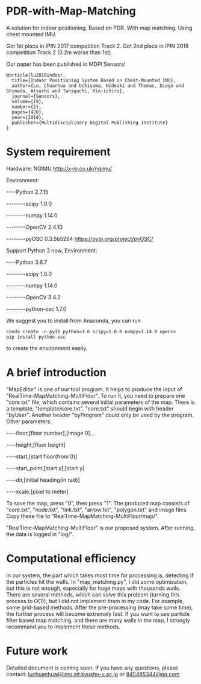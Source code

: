 # PDR-with-Map-Matching
A solution for indoor positioning. Based on PDR. With map matching. Using chest mounted IMU.

Got 1st place in IPIN 2017 competition Track 2. Got 2nd place in IPIN 2018 competition Track 2 (0.2m worse than 1st).

Our paper has been published in MDPI Sensors!

```
@article{lu2019indoor,
  title={Indoor Positioning System Based on Chest-Mounted IMU},
  author={Lu, Chuanhua and Uchiyama, Hideaki and Thomas, Diego and Shimada, Atsushi and Taniguchi, Rin-ichiro},
  journal={Sensors},
  volume={19},
  number={2},
  pages={420},
  year={2019},
  publisher={Multidisciplinary Digital Publishing Institute}
}
```

# System requirement
Hardware:
NGIMU
http://x-io.co.uk/ngimu/


Environment:

----Python 2.7.15

--------scipy 1.0.0

--------numpy 1.14.0

--------OpenCV 2.4.10

--------pyOSC 0.3.5b5294
https://pypi.org/project/pyOSC/

Support Python 3 now, Environment:

----Python 3.6.7

--------scipy 1.0.0

--------numpy 1.14.0

--------OpenCV 3.4.2

--------python-osc 1.7.0

We suggest you to install from Anaconda, you can run

```
conda create -n py36 python=3.6 scipy=1.0.0 numpy=1.14.0 opencv
pip install python-osc
```

to create the environment easily.

# A brief introduction
"MapEditor" is one of our tool program.
It helps to produce the input of "RealTime-MapMatching-MultiFloor".
To run it, you need to prepare one "core.txt" file, which contains several initial parameters of the map.
There is a template, "template/core.txt".
"core.txt" should begin with header "byUser".
Another header "byProgram" could only be used by the program.
Other parameters:

----floor,[floor number],[image 0]...

----height,[floor height]

----start,[start floor(from 0)]

----start_point,[start x],[start y]

----dir,[initial heading(in rad)]

----scale,[pixel to meter]

To save the map, press "0", then press "1".
The produced map consists of "core.txt", "node.txt", "link.txt", "arrow.txt", "polygon.txt" and image files.
Copy these file to "RealTime-MapMatching-MultiFloor/map/".

"RealTime-MapMatching-MultiFloor" is our proposed system.
After running, the data is logged in "log/".

# Computational efficiency
In our system, the part which takes most time for processing is, detecting if the particles hit the walls.
In "map_matching.py", I did some optimization, but this is not enough, especially for huge maps with thousands walls.
There are several methods, which can solve this problem (turning this process to O(1)), but I did not implement them in my code.
For example, some grid-based methods.
After the pre-processing (may take some time), the further process will become extremely fast.
If you want to use particle filter based map matching, and there are many walls in the map, I strongly recommand you to implement these methods.

# Future work
Detailed document is coming soon.
If you have any questions, please contact:
luchuanhua@limu.ait.kyushu-u.ac.jp
or
845485344@qq.com
